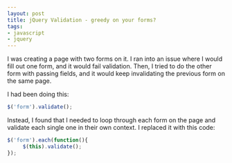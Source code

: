 ```yaml
---
layout: post
title: jQuery Validation - greedy on your forms?
tags:
- javascript
- jquery
---
```


I was creating a page with two forms on it.  I ran into an issue where I would fill out one form, and it would fail validation.  Then, I tried to do the other form with passing fields, and it would keep invalidating the previous form on the same page.

I had been doing this:

```javascript
$('form').validate();
```
    



Instead, I found that I needed to loop through each form on the page and validate each single one in their own context. I replaced it with this code:


    
```javascript
$('form').each(function(){
     $(this).validate();
});
```
    
